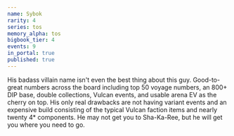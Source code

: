 ```yaml
---
name: Sybok
rarity: 4
series: tos
memory_alpha: tos
bigbook_tier: 4
events: 9
in_portal: true
published: true
---
```


His badass villain name isn't even the best thing about this guy. Good-to-great numbers across the board including top 50 voyage numbers, an 800+ DIP base, double collections, Vulcan events, and usable arena EV as the cherry on top. His only real drawbacks are not having variant events and an expensive build consisting of the typical Vulcan faction items and nearly twenty 4* components. He may not get you to Sha-Ka-Ree, but he will get you where you need to go.
